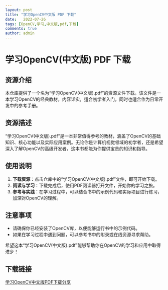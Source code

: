 ```yaml
---
layout: post
title: "学习OpenCV中文版 PDF 下载"
date:   2022-07-26
tags: [OpenCV,学习,中文版,pdf,下载]
comments: true
author: admin
---
```

# 学习OpenCV(中文版) PDF 下载

## 资源介绍

本仓库提供了一个名为“学习OpenCV(中文版).pdf”的资源文件下载。该文件是一本学习OpenCV的经典教材，内容详实，适合初学者入门，同时也适合作为日常开发中的参考手册。

## 资源描述

“学习OpenCV(中文版).pdf”是一本非常值得参考的教材，涵盖了OpenCV的基础知识、核心功能以及实际应用案例。无论你是计算机视觉领域的初学者，还是希望深入了解OpenCV的高级开发者，这本书都能为你提供宝贵的知识和指导。

## 使用说明

1. **下载资源**：点击仓库中的“学习OpenCV(中文版).pdf”文件，即可开始下载。
2. **阅读与学习**：下载完成后，使用PDF阅读器打开文件，开始你的学习之旅。
3. **参考与实践**：在学习过程中，可以结合书中的示例代码和实际项目进行练习，加深对OpenCV的理解。

## 注意事项

- 请确保你已经安装了OpenCV库，以便能够运行书中的示例代码。
- 如果在学习过程中遇到问题，可以参考书中的附录或在线资源寻求帮助。

希望这本“学习OpenCV(中文版).pdf”能够帮助你在OpenCV的学习和应用中取得进步！

## 下载链接

[学习OpenCV中文版PDF下载分享](https://pan.quark.cn/s/d1bf43a53871)